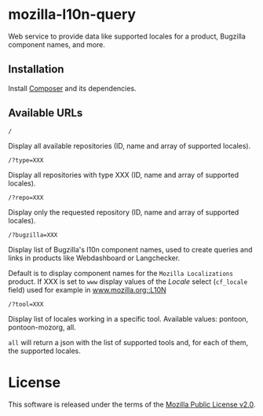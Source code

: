 mozilla-l10n-query
==================

Web service to provide data like supported locales for a product, Bugzilla component names, and more.

## Installation
Install [Composer](https://getcomposer.org/) and its dependencies.

## Available URLs
```
/
```
Display all available repositories (ID, name and array of supported locales).


```
/?type=XXX
```
Display all repositories with type XXX (ID, name and array of supported locales).


```
/?repo=XXX
```
Display only the requested repository  (ID, name and array of supported locales).


```
/?bugzilla=XXX
```
Display list of Bugzilla's l10n component names, used to create queries and links in products like Webdashboard or Langchecker.

Default is to display component names for the `Mozilla Localizations` product.
If XXX is set to `www` display values of the *Locale* select (`cf_locale` field) used for example in www.mozilla.org::L10N

```
/?tool=XXX
```
Display list of locales working in a specific tool. Available values: pontoon, pontoon-mozorg, all.

`all` will return a json with the list of supported tools and, for each of them, the supported locales.


# License
This software is released under the terms of the [Mozilla Public License v2.0](http://www.mozilla.org/MPL/2.0/).

